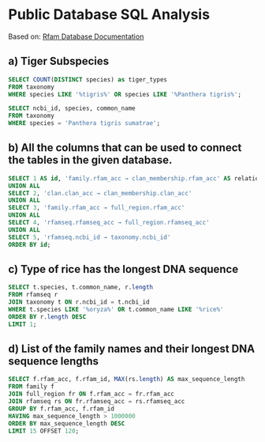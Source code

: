 # Public Database SQL Analysis

Based on: [Rfam Database Documentation](https://docs.rfam.org/en/latest/database.html)

## a) Tiger Subspecies
```sql
SELECT COUNT(DISTINCT species) as tiger_types
FROM taxonomy 
WHERE species LIKE '%tigris%' OR species LIKE '%Panthera tigris%';

SELECT ncbi_id, species, common_name
FROM taxonomy 
WHERE species = 'Panthera tigris sumatrae';

```
## b) All the columns that can be used to connect the tables in the given database.
```sql
SELECT 1 AS id, 'family.rfam_acc → clan_membership.rfam_acc' AS relationship
UNION ALL
SELECT 2, 'clan.clan_acc → clan_membership.clan_acc'
UNION ALL
SELECT 3, 'family.rfam_acc → full_region.rfam_acc'
UNION ALL
SELECT 4, 'rfamseq.rfamseq_acc → full_region.rfamseq_acc'
UNION ALL
SELECT 5, 'rfamseq.ncbi_id → taxonomy.ncbi_id'
ORDER BY id;
```
## c) Type of rice has the longest DNA sequence
```sql
SELECT t.species, t.common_name, r.length
FROM rfamseq r
JOIN taxonomy t ON r.ncbi_id = t.ncbi_id
WHERE t.species LIKE '%oryza%' OR t.common_name LIKE '%rice%'
ORDER BY r.length DESC
LIMIT 1;
```

## d) List of the family names and their longest DNA sequence lengths
```sql
SELECT f.rfam_acc, f.rfam_id, MAX(rs.length) AS max_sequence_length
FROM family f
JOIN full_region fr ON f.rfam_acc = fr.rfam_acc
JOIN rfamseq rs ON fr.rfamseq_acc = rs.rfamseq_acc
GROUP BY f.rfam_acc, f.rfam_id
HAVING max_sequence_length > 1000000
ORDER BY max_sequence_length DESC
LIMIT 15 OFFSET 120;
```
